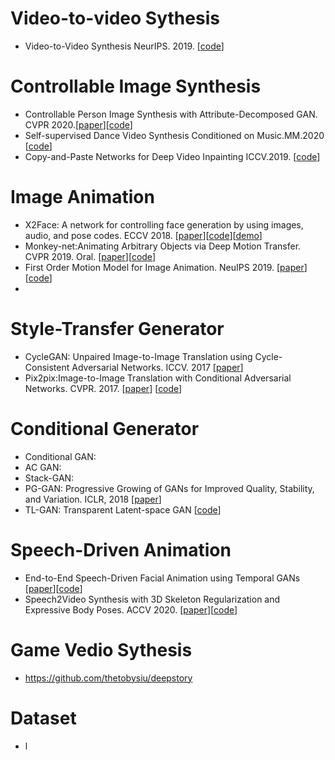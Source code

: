 
# Video-to-video Sythesis
- Video-to-Video Synthesis  NeurIPS. 2019. [[code](https://github.com/sakshamgupta006/video-to-video-synthesis)]


# Controllable Image Synthesis 
- Controllable Person Image Synthesis with Attribute-Decomposed GAN. CVPR 2020.[[paper](https://arxiv.org/abs/2003.12267)][[code](https://github.com/menyifang/ADGAN)]
- Self-supervised Dance Video Synthesis Conditioned on Music.MM.2020 [[code](https://github.com/xrenaa/Music-Dance-Video-Synthesis)]
- Copy-and-Paste Networks for Deep Video Inpainting ICCV.2019. [[code](https://github.com/shleecs/Copy-and-Paste-Networks-for-Deep-Video-Inpainting)]

# Image Animation
- X2Face: A network for controlling face generation by using images, audio, and pose codes. ECCV 2018. [[paper](https://arxiv.org/abs/1807.10550)][[code](https://github.com/oawiles/X2Face)][[demo](https://www.robots.ox.ac.uk/~vgg/research/unsup_learn_watch_faces/x2face.html)]
- Monkey-net:Animating Arbitrary Objects via Deep Motion Transfer. CVPR 2019. Oral. [[paper](https://arxiv.org/abs/1812.08861)][[code](https://github.com/AliaksandrSiarohin/monkey-net)]
- First Order Motion Model for Image Animation. NeuIPS 2019. [[paper](https://papers.nips.cc/paper/2019/file/31c0b36aef265d9221af80872ceb62f9-Paper.pdf)][[code](https://github.com/AliaksandrSiarohin/first-order-model)]
- 


# Style-Transfer Generator
- CycleGAN: Unpaired Image-to-Image Translation using Cycle-Consistent Adversarial Networks. ICCV. 2017 [[paper](https://arxiv.org/abs/1703.10593)]
- Pix2pix:Image-to-Image Translation with Conditional Adversarial Networks. CVPR. 2017. [[paper](https://arxiv.org/abs/1611.07004)] [[code](https://github.com/phillipi/pix2pix)]

# Conditional Generator
- Conditional GAN: 
- AC GAN:
- Stack-GAN:
- PG-GAN: Progressive Growing of GANs for Improved Quality, Stability, and Variation. ICLR, 2018 [[paper](https://arxiv.org/abs/1710.10196)]
- TL-GAN: Transparent Latent-space GAN [[code](https://github.com/SummitKwan/transparent_latent_gan)]



# Speech-Driven Animation
- End-to-End Speech-Driven Facial Animation using Temporal GANs [[paper](https://sites.google.com/view/facialsynthesis/home)][[code](https://github.com/DinoMan/speech-driven-animation)]
- Speech2Video Synthesis with 3D Skeleton Regularization and Expressive Body Poses. ACCV 2020. [[paper](https://arxiv.org/abs/2007.09198)][[code](https://github.com/sibozhang/Speech2Video)]


# Game Vedio Sythesis
- https://github.com/thetobysiu/deepstory


# Dataset
- l

